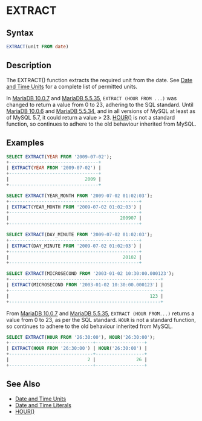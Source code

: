 # EXTRACT

## Syntax

```sql
EXTRACT(unit FROM date)
```

## Description

The EXTRACT() function extracts the required unit from the date. See [Date and Time Units](/built-in-functions/date-time-functions/date-and-time-units) for a complete list of permitted units.

In [MariaDB 10.0.7](/kb/en/mariadb-1007-release-notes/) and [MariaDB 5.5.35](/kb/en/mariadb-5535-release-notes/), `EXTRACT (HOUR FROM ...)` was changed to return a value from 0 to 23, adhering to the SQL standard. Until [MariaDB 10.0.6](/kb/en/mariadb-1006-release-notes/) and [MariaDB 5.5.34](/kb/en/mariadb-5534-release-notes/), and in all versions of MySQL at least as of MySQL 5.7, it could return a value &gt; 23. [HOUR()](/built-in-functions/date-time-functions/hour) is not a standard function, so continues to adhere to the old behaviour inherited from MySQL.

## Examples

```sql
SELECT EXTRACT(YEAR FROM '2009-07-02');
+---------------------------------+
| EXTRACT(YEAR FROM '2009-07-02') |
+---------------------------------+
|                            2009 |
+---------------------------------+

SELECT EXTRACT(YEAR_MONTH FROM '2009-07-02 01:02:03');
+------------------------------------------------+
| EXTRACT(YEAR_MONTH FROM '2009-07-02 01:02:03') |
+------------------------------------------------+
|                                         200907 |
+------------------------------------------------+

SELECT EXTRACT(DAY_MINUTE FROM '2009-07-02 01:02:03');
+------------------------------------------------+
| EXTRACT(DAY_MINUTE FROM '2009-07-02 01:02:03') |
+------------------------------------------------+
|                                          20102 |
+------------------------------------------------+

SELECT EXTRACT(MICROSECOND FROM '2003-01-02 10:30:00.000123');
+--------------------------------------------------------+
| EXTRACT(MICROSECOND FROM '2003-01-02 10:30:00.000123') |
+--------------------------------------------------------+
|                                                    123 |
+--------------------------------------------------------+
```

From [MariaDB 10.0.7](/kb/en/mariadb-1007-release-notes/) and [MariaDB 5.5.35](/kb/en/mariadb-5535-release-notes/), `EXTRACT (HOUR FROM...)` returns a value from 0 to 23, as per the SQL standard. `HOUR` is not a standard function, so continues to adhere to the old behaviour inherited from MySQL.

```sql
SELECT EXTRACT(HOUR FROM '26:30:00'), HOUR('26:30:00');
+-------------------------------+------------------+
| EXTRACT(HOUR FROM '26:30:00') | HOUR('26:30:00') |
+-------------------------------+------------------+
|                             2 |               26 |
+-------------------------------+------------------+
```

## See Also

- [Date and Time Units](/built-in-functions/date-time-functions/date-and-time-units)
- [Date and Time Literals](/sql-statements-structure/sql-language-structure/date-and-time-literals)
- [HOUR()](/built-in-functions/date-time-functions/hour)
